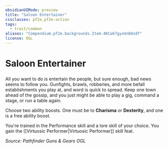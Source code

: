 ```yaml
---
obsidianUIMode: preview
title: "Saloon Entertainer"
cssclasses: pf2e,pf2e-action
tags:
  - trait/common
aliases: "Compendium.pf2e.backgrounds.Item.4KCa67gyxUn60zdf"
license: OGL
---
```

# Saloon Entertainer

### 






All you want to do is entertain the people, but sure enough, bad news seems to follow you. Gunfights, brawls, robberies, and more befall establishments you play at, and word is quick to spread. Keep one town ahead of the gossip, and you just might be able to play a gig, command a stage, or run a table again.

Choose two ability boosts. One must be to **Charisma** or **Dexterity**, and one is a free ability boost.

You're trained in the Performance skill and a lore skill of your choice. You gain the [[Virtuosic Performer|Virtuosic Performer]] skill feat.

*Source: Pathfinder Guns & Gears*
*OGL*